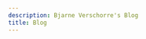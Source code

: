 ```yaml
---
description: Bjarne Verschorre's Blog
title: Blog
---
```


<script src="/scripts/blog_search.js"></script>
